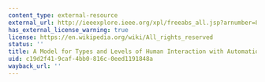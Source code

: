 ```yaml
---
content_type: external-resource
external_url: http://ieeexplore.ieee.org/xpl/freeabs_all.jsp?arnumber=844354
has_external_license_warning: true
license: https://en.wikipedia.org/wiki/All_rights_reserved
status: ''
title: A Model for Types and Levels of Human Interaction with Automation
uid: c19d2f41-9caf-4bb0-816c-0eed1191848a
wayback_url: ''
---
```

